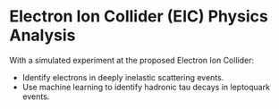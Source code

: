 # Electron Ion Collider (EIC) Physics Analysis
With a simulated experiment at the proposed Electron Ion Collider:
* Identify electrons in deeply inelastic scattering events.
* Use machine learning to identify hadronic tau decays in leptoquark events.
